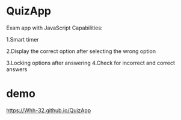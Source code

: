 # QuizApp
Exam app with JavaScript
Capabilities:

1.Smart timer

2.Display the correct option after selecting the wrong option

3.Locking options after answering
4.Check for incorrect and correct answers
# demo
https://Whh-32.github.io/QuizApp


